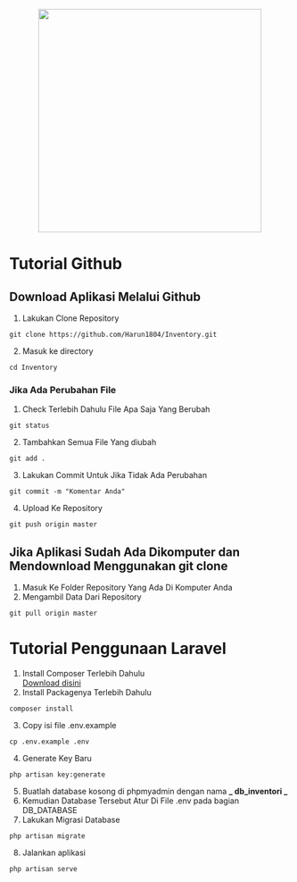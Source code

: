 <p align="center"><img src="https://res.cloudinary.com/dtfbvvkyp/image/upload/v1566331377/laravel-logolockup-cmyk-red.svg" width="400"></p>

# Tutorial Github

## Download Aplikasi Melalui Github

1. Lakukan Clone Repository

```
git clone https://github.com/Harun1804/Inventory.git
```

2. Masuk ke directory

```
cd Inventory
```

### Jika Ada Perubahan File

1. Check Terlebih Dahulu File Apa Saja Yang Berubah

```
git status
```

2. Tambahkan Semua File Yang diubah

```
git add .
```

3. Lakukan Commit Untuk Jika Tidak Ada Perubahan

```
git commit -m "Komentar Anda"
```

4. Upload Ke Repository

```
git push origin master
```

## Jika Aplikasi Sudah Ada Dikomputer dan Mendownload Menggunakan git clone

1. Masuk Ke Folder Repository Yang Ada Di Komputer Anda
2. Mengambil Data Dari Repository

```
git pull origin master
```

# Tutorial Penggunaan Laravel

1. Install Composer Terlebih Dahulu <br>
   [Download disini](https://getcomposer.org/download/)
2. Install Packagenya Terlebih Dahulu

```
composer install
```

3. Copy isi file .env.example

```
cp .env.example .env
```

4. Generate Key Baru

```
php artisan key:generate
```

5. Buatlah database kosong di phpmyadmin dengan nama **_ db_inventori _**
6. Kemudian Database Tersebut Atur Di File .env pada bagian DB_DATABASE
7. Lakukan Migrasi Database

```
php artisan migrate
```

8. Jalankan aplikasi

```
php artisan serve
```
